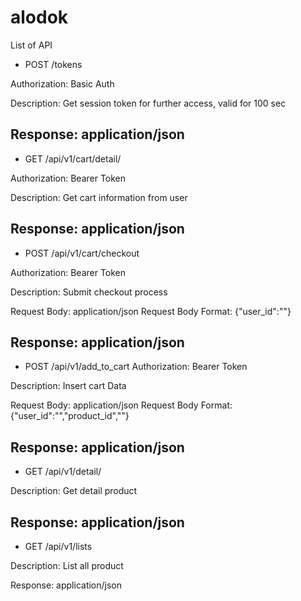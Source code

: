 # alodok

List of API

- POST /tokens

Authorization: Basic Auth

Description:
Get session token for further access, valid for 100 sec

Response: application/json
-------------------------------------------------------------------------

- GET /api/v1/cart/detail/<userid>

Authorization: Bearer Token

Description:
Get cart information from user

Response: application/json
-------------------------------------------------------------------------

- POST /api/v1/cart/checkout

Authorization: Bearer Token

Description:
Submit checkout process

Request Body: application/json
Request Body Format: {"user_id":""}

Response: application/json
-------------------------------------------------------------------------

- POST /api/v1/add_to_cart
Authorization: Bearer Token

Description:
Insert cart Data

Request Body: application/json
Request Body Format: {"user_id":"","product_id",""}

Response: application/json
-------------------------------------------------------------------------

- GET /api/v1/detail/<id>

Description:
Get detail product

Response: application/json
-------------------------------------------------------------------------

- GET /api/v1/lists

Description:
List all product

Response: application/json
